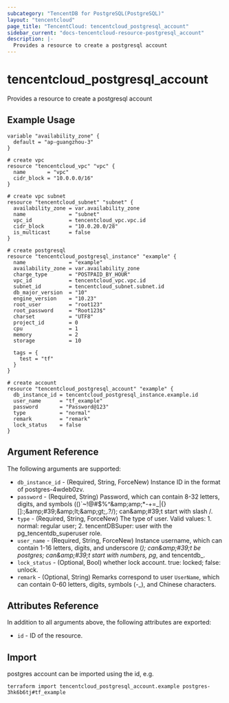 ```yaml
---
subcategory: "TencentDB for PostgreSQL(PostgreSQL)"
layout: "tencentcloud"
page_title: "TencentCloud: tencentcloud_postgresql_account"
sidebar_current: "docs-tencentcloud-resource-postgresql_account"
description: |-
  Provides a resource to create a postgresql account
---
```


# tencentcloud_postgresql_account

Provides a resource to create a postgresql account

## Example Usage

```hcl
variable "availability_zone" {
  default = "ap-guangzhou-3"
}

# create vpc
resource "tencentcloud_vpc" "vpc" {
  name       = "vpc"
  cidr_block = "10.0.0.0/16"
}

# create vpc subnet
resource "tencentcloud_subnet" "subnet" {
  availability_zone = var.availability_zone
  name              = "subnet"
  vpc_id            = tencentcloud_vpc.vpc.id
  cidr_block        = "10.0.20.0/28"
  is_multicast      = false
}

# create postgresql
resource "tencentcloud_postgresql_instance" "example" {
  name              = "example"
  availability_zone = var.availability_zone
  charge_type       = "POSTPAID_BY_HOUR"
  vpc_id            = tencentcloud_vpc.vpc.id
  subnet_id         = tencentcloud_subnet.subnet.id
  db_major_version  = "10"
  engine_version    = "10.23"
  root_user         = "root123"
  root_password     = "Root123$"
  charset           = "UTF8"
  project_id        = 0
  cpu               = 1
  memory            = 2
  storage           = 10

  tags = {
    test = "tf"
  }
}

# create account
resource "tencentcloud_postgresql_account" "example" {
  db_instance_id = tencentcloud_postgresql_instance.example.id
  user_name      = "tf_example"
  password       = "Password@123"
  type           = "normal"
  remark         = "remark"
  lock_status    = false
}
```

## Argument Reference

The following arguments are supported:

* `db_instance_id` - (Required, String, ForceNew) Instance ID in the format of postgres-4wdeb0zv.
* `password` - (Required, String) Password, which can contain 8-32 letters, digits, and symbols (()`~!@#$%^&amp;amp;amp;*-+=_|{}[]:;&amp;amp;#39;&amp;amp;lt;&amp;amp;gt;,.?/); can&amp;amp;#39;t start with slash /.
* `type` - (Required, String, ForceNew) The type of user. Valid values: 1. normal: regular user; 2. tencentDBSuper: user with the pg_tencentdb_superuser role.
* `user_name` - (Required, String, ForceNew) Instance username, which can contain 1-16 letters, digits, and underscore (_); can&amp;amp;#39;t be postgres; can&amp;amp;#39;t start with numbers, pg_, and tencentdb_.
* `lock_status` - (Optional, Bool) whether lock account. true: locked; false: unlock.
* `remark` - (Optional, String) Remarks correspond to user `UserName`, which can contain 0-60 letters, digits, symbols (-_), and Chinese characters.

## Attributes Reference

In addition to all arguments above, the following attributes are exported:

* `id` - ID of the resource.




## Import

postgres account can be imported using the id, e.g.

```
terraform import tencentcloud_postgresql_account.example postgres-3hk6b6tj#tf_example
```

